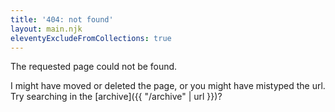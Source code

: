 ```yaml
---
title: '404: not found'
layout: main.njk
eleventyExcludeFromCollections: true
---
```


The requested page could not be found.

I might have moved or deleted the page, or you might have mistyped the url. Try searching in the [archive]({{ "/archive" | url }})?